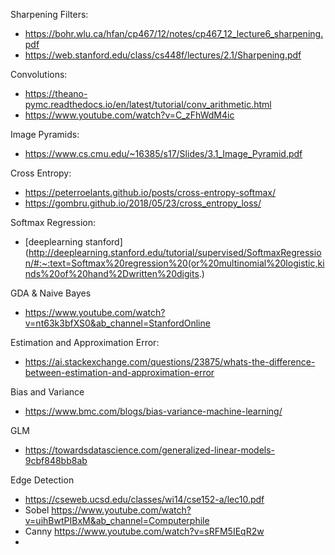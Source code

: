 Sharpening Filters: 
* https://bohr.wlu.ca/hfan/cp467/12/notes/cp467_12_lecture6_sharpening.pdf
* https://web.stanford.edu/class/cs448f/lectures/2.1/Sharpening.pdf

Convolutions:
* https://theano-pymc.readthedocs.io/en/latest/tutorial/conv_arithmetic.html
* https://www.youtube.com/watch?v=C_zFhWdM4ic

Image Pyramids:
* https://www.cs.cmu.edu/~16385/s17/Slides/3.1_Image_Pyramid.pdf

Cross Entropy:
* https://peterroelants.github.io/posts/cross-entropy-softmax/
* https://gombru.github.io/2018/05/23/cross_entropy_loss/

Softmax Regression:
- [deeplearning stanford](http://deeplearning.stanford.edu/tutorial/supervised/SoftmaxRegression/#:~:text=Softmax%20regression%20(or%20multinomial%20logistic,kinds%20of%20hand%2Dwritten%20digits.)

GDA & Naive Bayes
- https://www.youtube.com/watch?v=nt63k3bfXS0&ab_channel=StanfordOnline

Estimation and Approximation Error:
- https://ai.stackexchange.com/questions/23875/whats-the-difference-between-estimation-and-approximation-error

Bias and Variance
* https://www.bmc.com/blogs/bias-variance-machine-learning/

GLM
- https://towardsdatascience.com/generalized-linear-models-9cbf848bb8ab

Edge Detection
- https://cseweb.ucsd.edu/classes/wi14/cse152-a/lec10.pdf
- Sobel https://www.youtube.com/watch?v=uihBwtPIBxM&ab_channel=Computerphile
- Canny https://www.youtube.com/watch?v=sRFM5IEqR2w
- 